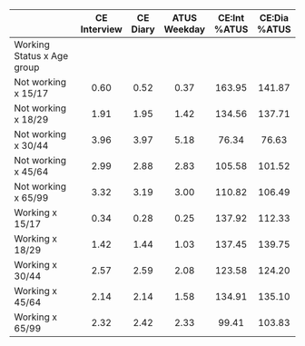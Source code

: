 
|                      | CE<br>Interview |  CE<br>Diary | ATUS<br>Weekday | CE:Int<br>%ATUS | CE:Dia<br>%ATUS |
| -------------------- | :----------: | :----------: | :----------: | :----------: | :----------: |
| Working Status x Age group |              |              |              |              |              |
| Not working x 15/17  |         0.60 |         0.52 |         0.37 |       163.95 |       141.87 |
| Not working x 18/29  |         1.91 |         1.95 |         1.42 |       134.56 |       137.71 |
| Not working x 30/44  |         3.96 |         3.97 |         5.18 |        76.34 |        76.63 |
| Not working x 45/64  |         2.99 |         2.88 |         2.83 |       105.58 |       101.52 |
| Not working x 65/99  |         3.32 |         3.19 |         3.00 |       110.82 |       106.49 |
| Working x 15/17      |         0.34 |         0.28 |         0.25 |       137.92 |       112.33 |
| Working x 18/29      |         1.42 |         1.44 |         1.03 |       137.45 |       139.75 |
| Working x 30/44      |         2.57 |         2.59 |         2.08 |       123.58 |       124.20 |
| Working x 45/64      |         2.14 |         2.14 |         1.58 |       134.91 |       135.10 |
| Working x 65/99      |         2.32 |         2.42 |         2.33 |        99.41 |       103.83 |

